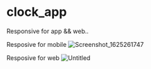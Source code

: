 # clock_app
Responsive for app && web..

Resposive for mobile
![Screenshot_1625261747](https://user-images.githubusercontent.com/71941881/124330721-4d151b80-db8e-11eb-87ba-41a6ceea1931.png)


Resposive for web
![Untitled](https://user-images.githubusercontent.com/71941881/124330421-af215100-db8d-11eb-9b4f-d2327cc4ba61.png)


